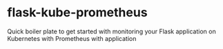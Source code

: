 # flask-kube-prometheus
Quick boiler plate to get started with monitoring your Flask application on Kubernetes with Prometheus with application
